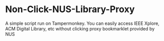 # Non-Click-NUS-Library-Proxy
A simple script run on Tampermonkey. You can easily access IEEE Xplore, ACM Digital Library, etc without clicking proxy bookmarklet provided by NUS
